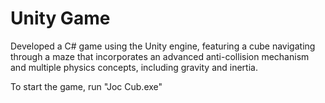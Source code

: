 # Unity Game
 Developed a C# game using the Unity engine, featuring a cube navigating through a maze that incorporates an advanced anti-collision mechanism and multiple physics concepts, including gravity and inertia.

 To start the game, run "Joc Cub.exe"
